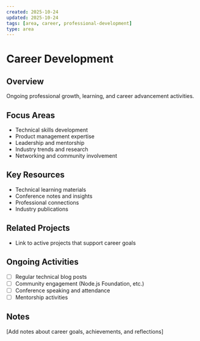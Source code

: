 ```yaml
---
created: 2025-10-24
updated: 2025-10-24
tags: [area, career, professional-development]
type: area
---
```


# Career Development

## Overview

Ongoing professional growth, learning, and career advancement activities.

## Focus Areas

- Technical skills development
- Product management expertise
- Leadership and mentorship
- Industry trends and research
- Networking and community involvement

## Key Resources

- Technical learning materials
- Conference notes and insights
- Professional connections
- Industry publications

## Related Projects

- Link to active projects that support career goals

## Ongoing Activities

- [ ] Regular technical blog posts
- [ ] Community engagement (Node.js Foundation, etc.)
- [ ] Conference speaking and attendance
- [ ] Mentorship activities

## Notes

[Add notes about career goals, achievements, and reflections]
